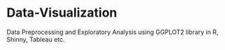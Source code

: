 # Data-Visualization
Data Preprocessing and Exploratory Analysis using GGPLOT2 library in R, Shinny, Tableau etc.

